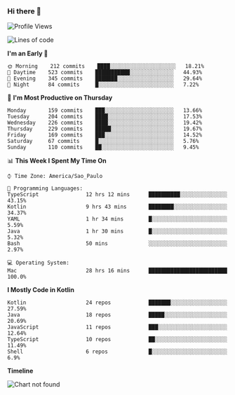 ### Hi there 👋

<!--
**fernandonogueira/fernandonogueira** is a ✨ _special_ ✨ repository because its `README.md` (this file) appears on your GitHub profile.

Here are some ideas to get you started:

- 🔭 I’m currently working on ...
- 🌱 I’m currently learning ...
- 👯 I’m looking to collaborate on ...
- 🤔 I’m looking for help with ...
- 💬 Ask me about ...
- 📫 How to reach me: ...
- 😄 Pronouns: ...
- ⚡ Fun fact: ...
-->

<!--START_SECTION:waka-->
![Profile Views](http://img.shields.io/badge/Profile%20Views-6-blue)

![Lines of code](https://img.shields.io/badge/From%20Hello%20World%20I%27ve%20Written-456950%20lines%20of%20code-blue)

**I'm an Early 🐤** 

```text
🌞 Morning    212 commits    ████░░░░░░░░░░░░░░░░░░░░░   18.21% 
🌆 Daytime    523 commits    ███████████░░░░░░░░░░░░░░   44.93% 
🌃 Evening    345 commits    ███████░░░░░░░░░░░░░░░░░░   29.64% 
🌙 Night      84 commits     █░░░░░░░░░░░░░░░░░░░░░░░░   7.22%

```
📅 **I'm Most Productive on Thursday** 

```text
Monday       159 commits    ███░░░░░░░░░░░░░░░░░░░░░░   13.66% 
Tuesday      204 commits    ████░░░░░░░░░░░░░░░░░░░░░   17.53% 
Wednesday    226 commits    ████░░░░░░░░░░░░░░░░░░░░░   19.42% 
Thursday     229 commits    █████░░░░░░░░░░░░░░░░░░░░   19.67% 
Friday       169 commits    ███░░░░░░░░░░░░░░░░░░░░░░   14.52% 
Saturday     67 commits     █░░░░░░░░░░░░░░░░░░░░░░░░   5.76% 
Sunday       110 commits    ██░░░░░░░░░░░░░░░░░░░░░░░   9.45%

```


📊 **This Week I Spent My Time On** 

```text
⌚︎ Time Zone: America/Sao_Paulo

💬 Programming Languages: 
TypeScript               12 hrs 12 mins      ██████████░░░░░░░░░░░░░░░   43.15% 
Kotlin                   9 hrs 43 mins       ████████░░░░░░░░░░░░░░░░░   34.37% 
YAML                     1 hr 34 mins        █░░░░░░░░░░░░░░░░░░░░░░░░   5.59% 
Java                     1 hr 30 mins        █░░░░░░░░░░░░░░░░░░░░░░░░   5.32% 
Bash                     50 mins             ░░░░░░░░░░░░░░░░░░░░░░░░░   2.97%

💻 Operating System: 
Mac                      28 hrs 16 mins      █████████████████████████   100.0%

```

**I Mostly Code in Kotlin** 

```text
Kotlin                   24 repos            ███████░░░░░░░░░░░░░░░░░░   27.59% 
Java                     18 repos            █████░░░░░░░░░░░░░░░░░░░░   20.69% 
JavaScript               11 repos            ███░░░░░░░░░░░░░░░░░░░░░░   12.64% 
TypeScript               10 repos            ██░░░░░░░░░░░░░░░░░░░░░░░   11.49% 
Shell                    6 repos             █░░░░░░░░░░░░░░░░░░░░░░░░   6.9%

```


**Timeline**

![Chart not found](https://raw.githubusercontent.com/fernandonogueira/fernandonogueira/master/charts/bar_graph.png) 


<!--END_SECTION:waka-->
